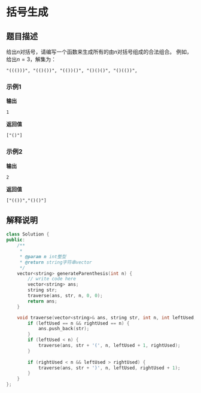 # 括号生成

## 题目描述

给出$n$对括号，请编写一个函数来生成所有的由$n$对括号组成的合法组合。
例如，给出$n=3$，解集为：
```
"((()))", "(()())", "(())()", "()()()", "()(())",
```

### 示例1

**输出**
```
1
```

**返回值**
```
["()"]
```

### 示例2

**输出**
```
2
```

**返回值**
```
["(())","()()"]
```

## 解释说明

```C++
class Solution {
public:
    /**
     *
     * @param n int整型
     * @return string字符串vector
     */
    vector<string> generateParenthesis(int n) {
        // write code here
        vector<string> ans;
        string str;
        traverse(ans, str, n, 0, 0);
        return ans;
    }

    void traverse(vector<string>& ans, string str, int n, int leftUsed, int rightUsed) {
        if (leftUsed == n && rightUsed == n) {
            ans.push_back(str);
        }
        if (leftUsed < n) {
            traverse(ans, str + '(', n, leftUsed + 1, rightUsed);
        }
        
        if (rightUsed < n && leftUsed > rightUsed) {
            traverse(ans, str + ')', n, leftUsed, rightUsed + 1);
        }
    }
};
```